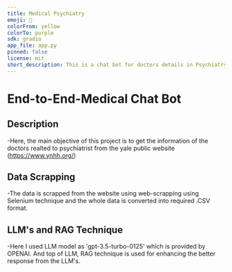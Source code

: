 ```yaml
---
title: Medical Psychiatry
emoji: 💬
colorFrom: yellow
colorTo: purple
sdk: gradio
app_file: app.py
pinned: false
license: mit
short_description: This is a chat bot for doctors details in Psychiatry
---
```



# End-to-End-Medical Chat Bot

## Description
-Here, the main objective of this project is to get the information of the doctors realted to psychiatrist from the yale public website (https://www.ynhh.org/)

## Data Scrapping
-The data is scrapped from the website using web-scrapping using Selenium technique and the whole data is converted into required .CSV format.

## LLM's and RAG Technique
-Here I used LLM model as 'gpt-3.5-turbo-0125' which is provided by OPENAI. And top of LLM, RAG technique is used for enhancing the better response from the LLM's. 



